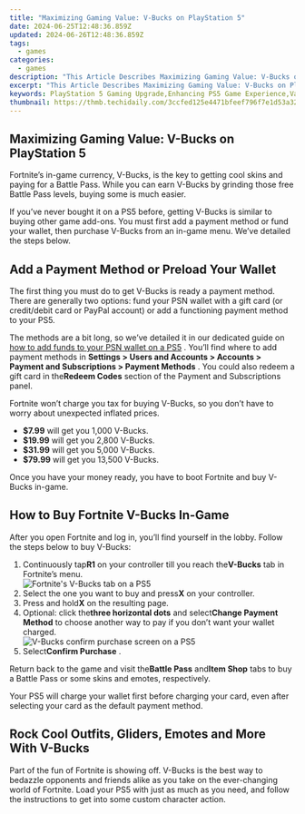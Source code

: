 ```yaml
---
title: "Maximizing Gaming Value: V-Bucks on PlayStation 5"
date: 2024-06-25T12:48:36.859Z
updated: 2024-06-26T12:48:36.859Z
tags:
  - games
categories:
  - games
description: "This Article Describes Maximizing Gaming Value: V-Bucks on PlayStation 5"
excerpt: "This Article Describes Maximizing Gaming Value: V-Bucks on PlayStation 5"
keywords: PlayStation 5 Gaming Upgrade,Enhancing PS5 Game Experience,Valor Points Expansion Strategies,Affordable PlayStation Accessories,Optimizing V-Buck Purchases,Long-Term Savings in Gaming,Cost-Effective Console Improvements
thumbnail: https://thmb.techidaily.com/3ccfed125e4471bfeef796f7e1d53a32e1cb3d7aef2eb6fc1425b4243cea5954.jpg
---
```


## Maximizing Gaming Value: V-Bucks on PlayStation 5

 Fortnite’s in-game currency, V-Bucks, is the key to getting cool skins and paying for a Battle Pass. While you can earn V-Bucks by grinding those free Battle Pass levels, buying some is much easier.

 If you’ve never bought it on a PS5 before, getting V-Bucks is similar to buying other game add-ons. You must first add a payment method or fund your wallet, then purchase V-Bucks from an in-game menu. We’ve detailed the steps below.

## Add a Payment Method or Preload Your Wallet

 The first thing you must do to get V-Bucks is ready a payment method. There are generally two options: fund your PSN wallet with a gift card (or credit/debit card or PayPal account) or add a functioning payment method to your PS5.

 The methods are a bit long, so we’ve detailed it in our dedicated guide on [how to add funds to your PSN wallet on a PS5](https://www.makeuseof.com/add-psn-wallet-funds-and-buy-games-on-ps5/) . You’ll find where to add payment methods in **Settings > Users and Accounts > Accounts > Payment and Subscriptions > Payment Methods** . You could also redeem a gift card in the**Redeem Codes** section of the Payment and Subscriptions panel.

 Fortnite won’t charge you tax for buying V-Bucks, so you don’t have to worry about unexpected inflated prices.

* **$7.99** will get you 1,000 V-Bucks.
* **$19.99** will get you 2,800 V-Bucks.
* **$31.99** will get you 5,000 V-Bucks.
* **$79.99** will get you 13,500 V-Bucks.

 Once you have your money ready, you have to boot Fortnite and buy V-Bucks in-game.

## How to Buy Fortnite V-Bucks In-Game

 After you open Fortnite and log in, you’ll find yourself in the lobby. Follow the steps below to buy V-Bucks:

1. Continuously tap**R1** on your controller till you reach the**V-Bucks** tab in Fortnite’s menu.  
![Fortnite's V-Bucks tab on a PS5](https://static1.makeuseofimages.com/wordpress/wp-content/uploads/2023/07/fortnite-s-v-bucks-tab-on-a-ps5.JPG)
2. Select the one you want to buy and press**X** on your controller.
3. Press and hold**X** on the resulting page.
4. Optional: click the**three horizontal dots** and select**Change Payment Method** to choose another way to pay if you don’t want your wallet charged.  
![V-Bucks confirm purchase screen on a PS5](https://static1.makeuseofimages.com/wordpress/wp-content/uploads/2023/07/v-bucks-confirm-purchase-screen-on-a-ps5.JPG)
5. Select**Confirm Purchase** .

 Return back to the game and visit the**Battle Pass** and**Item Shop** tabs to buy a Battle Pass or some skins and emotes, respectively.

 Your PS5 will charge your wallet first before charging your card, even after selecting your card as the default payment method.

## Rock Cool Outfits, Gliders, Emotes and More With V-Bucks

 Part of the fun of Fortnite is showing off. V-Bucks is the best way to bedazzle opponents and friends alike as you take on the ever-changing world of Fortnite. Load your PS5 with just as much as you need, and follow the instructions to get into some custom character action.


<ins class="adsbygoogle"
     style="display:block"
     data-ad-format="autorelaxed"
     data-ad-client="ca-pub-7571918770474297"
     data-ad-slot="1223367746"></ins>



<ins class="adsbygoogle"
     style="display:block"
     data-ad-client="ca-pub-7571918770474297"
     data-ad-slot="8358498916"
     data-ad-format="auto"
     data-full-width-responsive="true"></ins>


